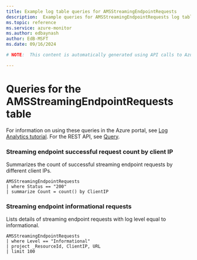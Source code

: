 ```yaml
---
title: Example log table queries for AMSStreamingEndpointRequests
description:  Example queries for AMSStreamingEndpointRequests log table
ms.topic: reference
ms.service: azure-monitor
ms.author: edbaynash
author: EdB-MSFT
ms.date: 09/16/2024

# NOTE:  This content is automatically generated using API calls to Azure. Any edits made on these files will be overwritten in the next run of the script. 

---
```


# Queries for the AMSStreamingEndpointRequests table

For information on using these queries in the Azure portal, see [Log Analytics tutorial](/azure/azure-monitor/logs/log-analytics-tutorial). For the REST API, see [Query](/rest/api/loganalytics/query).


### Streaming endpoint successful request count by client IP  


Summarizes the count of successful streaming endpoint requests by different client IPs.  

```query
AMSStreamingEndpointRequests
| where Status == "200"
| summarize Count = count() by ClientIP
```



### Streaming endpoint informational requests  


Lists details of streaming endpoint requests with log level equal to informational.  

```query
AMSStreamingEndpointRequests
| where Level == "Informational"
| project _ResourceId, ClientIP, URL
| limit 100
```

